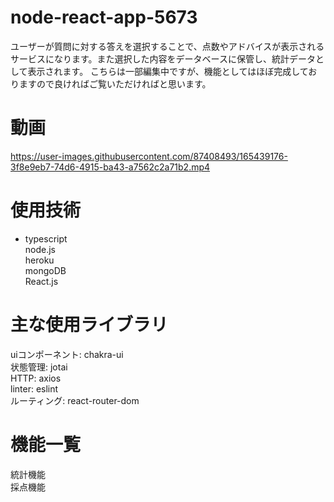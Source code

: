 # node-react-app-5673
ユーザーが質問に対する答えを選択することで、点数やアドバイスが表示されるサービスになります。また選択した内容をデータベースに保管し、統計データとして表示されます。 
こちらは一部編集中ですが、機能としてはほぼ完成しておりますので良ければご覧いただければと思います。

# 動画
https://user-images.githubusercontent.com/87408493/165439176-3f8e9eb7-74d6-4915-ba43-a7562c2a71b2.mp4

# 使用技術
* typescript     
node.js    
heroku  
mongoDB     
React.js  

# 主な使用ライブラリ
uiコンポーネント: chakra-ui  
状態管理: jotai  
HTTP: axios  
linter: eslint  
ルーティング: react-router-dom  

# 機能一覧
統計機能  
採点機能  
